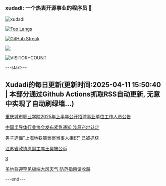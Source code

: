 ### xudadi: 一个热衷开源事业的程序员 👋

![xudadi](https://github-readme-stats-git-masterorgs-github-readme-stats-team.vercel.app/api?username=xudadi)

[![Top Langs](https://github-readme-stats.vercel.app/api/top-langs/?username=xudadi)](https://github.com/anuraghazra/github-readme-stats)

[![GitHub Streak](https://streak-stats.demolab.com?user=xudadi&locale=zh_Hans)](https://git.io/streak-stats)

![](https://raw.githubusercontent.com/xudadi/xudadi/main/assets/github-contribution-grid-snake.svg)

![VISITOR+COUNT](https://komarev.com/ghpvc/?username=xudadi&label=VISITOR+COUNT)


---start---

## Xudadi的每日更新(更新时间:2025-04-11 15:50:40 | 本部分通过Github Actions抓取RSS自动更新, 无意中实现了自动刷绿墙...)

[重庆城市职业学院2025年上半年公开招聘事业单位工作人员公告](https://www.gongkaoleida.com/article/2355570)

[中国半导体行业协会发布紧急通知 涉原产地认定](https://m.163.com/news/article/JSS1IO1N0534A4SC.html)

[男子造谣"上海地铁猥亵案当事人相识" 已被抓获](https://m.163.com/news/article/JSRSF57F0514R9P4.html)

[江苏省政协原副主席王昊被公诉](https://m.163.com/news/article/JSRUATKE000189PS.html)

[3](https://m.163.com/touch/news/sub/domestic)

[多地将迎罕见极端大风天气 防范指南请收藏](https://m.163.com/news/article/JSRP5MRA000189PS.html)

---end---
